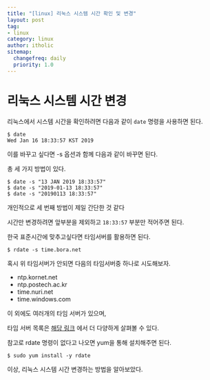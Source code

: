 ```yaml
---
title: "[linux] 리눅스 시스템 시간 확인 및 변경"
layout: post
tag:
- linux
category: linux
author: itholic
sitemap:
  changefreq: daily
  priority: 1.0
---
```


# 리눅스 시스템 시간 변경

리눅스에서 시스템 시간을 확인하려면 다음과 같이 `date` 명령을 사용하면 된다.

```
$ date
Wed Jan 16 18:33:57 KST 2019
```

이를 바꾸고 싶다면 -s 옵션과 함께 다음과 같이 바꾸면 된다.

총 세 가지 방법이 있다.

```
$ date -s "13 JAN 2019 18:33:57"
$ date -s "2019-01-13 18:33:57"
$ date -s "20190113 18:33:57"
```

개인적으로 세 번째 방법이 제일 간단한 것 같다

시간만 변경하려면 앞부분을 제외하고 `18:33:57` 부분만 적어주면 된다.

한국 표준시간에 맞추고싶다면 타임서버를 활용하면 된다.

```
$ rdate -s time.bora.net
```

혹시 위 타임서버가 안되면 다음의 타임서버중 하나로 시도해보자.


- ntp.kornet.net
- ntp.postech.ac.kr
- time.nuri.net 
- time.windows.com


이 외에도 여러개의 타임 서버가 있으며,

타임 서버 목록은 <a href="https://zetawiki.com/wiki/%EA%B3%B5%EC%9A%A9_NTP_%EC%84%9C%EB%B2%84_%EB%AA%A9%EB%A1%9D" target="_blank">해당 링크</a> 에서 더 다양하게 살펴볼 수 있다.

참고로 rdate 명령이 없다고 나오면 yum을 통해 설치해주면 된다.

```
$ sudo yum install -y rdate
```

이상, 리눅스 시스템 시간 변경하는 방법을 알아보았다.
